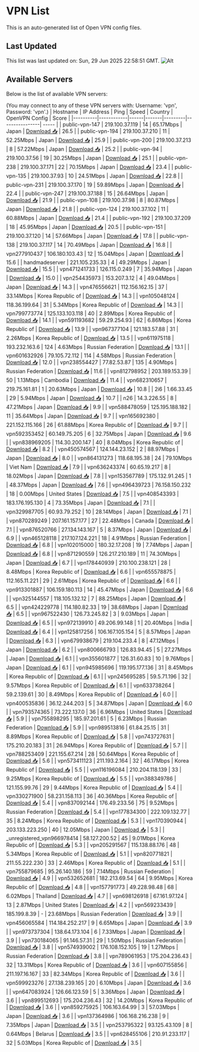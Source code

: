 # VPN List

This is an auto-generated list of Open VPN config files.

## Last Updated

This list was last updated on: Sun, 29 Jun 2025 22:58:51 GMT.
![Alt](https://repobeats.axiom.co/api/embed/186b98318ef1479477931607c1ad7d823f12451f.svg "Repobeats analytics image")

## Available Servers

Below is the list of available VPN servers:

(You may connect to any of these VPN servers with: Username: 'vpn', Password: 'vpn'.)
| Hostname | IP Address | Ping | Speed | Country | OpenVPN Config | Score |
|----------|------------|------|-------|---------|----------------| ----- |
| public-vpn-147 | 219.100.37.119 | 14 | 65.17Mbps | Japan | [Download 📥](./configs/server_0_JP.ovpn) | 26.5 |
| public-vpn-194 | 219.100.37.210 | 11 | 52.25Mbps | Japan | [Download 📥](./configs/server_1_JP.ovpn) | 25.9 |
| public-vpn-200 | 219.100.37.213 | 8 | 57.22Mbps | Japan | [Download 📥](./configs/server_2_JP.ovpn) | 25.2 |
| public-vpn-94 | 219.100.37.56 | 19 | 30.25Mbps | Japan | [Download 📥](./configs/server_3_JP.ovpn) | 25.1 |
| public-vpn-238 | 219.100.37.171 | 22 | 70.15Mbps | Japan | [Download 📥](./configs/server_4_JP.ovpn) | 23.4 |
| public-vpn-135 | 219.100.37.93 | 10 | 24.51Mbps | Japan | [Download 📥](./configs/server_5_JP.ovpn) | 22.8 |
| public-vpn-231 | 219.100.37.170 | 19 | 59.89Mbps | Japan | [Download 📥](./configs/server_6_JP.ovpn) | 22.4 |
| public-vpn-247 | 219.100.37.188 | 15 | 26.64Mbps | Japan | [Download 📥](./configs/server_7_JP.ovpn) | 21.9 |
| public-vpn-108 | 219.100.37.98 | 8 | 80.87Mbps | Japan | [Download 📥](./configs/server_8_JP.ovpn) | 21.8 |
| public-vpn-124 | 219.100.37.102 | 11 | 60.88Mbps | Japan | [Download 📥](./configs/server_9_JP.ovpn) | 21.4 |
| public-vpn-192 | 219.100.37.209 | 18 | 45.95Mbps | Japan | [Download 📥](./configs/server_10_JP.ovpn) | 20.5 |
| public-vpn-151 | 219.100.37.120 | 14 | 57.66Mbps | Japan | [Download 📥](./configs/server_11_JP.ovpn) | 17.8 |
| public-vpn-138 | 219.100.37.117 | 14 | 70.49Mbps | Japan | [Download 📥](./configs/server_12_JP.ovpn) | 16.8 |
| vpn277910437 | 106.180.103.43 | 12 | 15.04Mbps | Japan | [Download 📥](./configs/server_13_JP.ovpn) | 15.6 |
| handmadeserver | 221.105.235.33 | 4 | 49.29Mbps | Japan | [Download 📥](./configs/server_14_JP.ovpn) | 15.5 |
| vpn471241733 | 126.115.0.249 | 7 | 35.94Mbps | Japan | [Download 📥](./configs/server_15_JP.ovpn) | 15.0 |
| vpn254435973 | 153.207.3.12 | 4 | 49.04Mbps | Japan | [Download 📥](./configs/server_16_JP.ovpn) | 14.3 |
| vpn476556621 | 112.156.162.15 | 37 | 33.14Mbps | Korea Republic of | [Download 📥](./configs/server_17_KR.ovpn) | 14.3 |
| vpn105048124 | 118.36.199.64 | 31 | 5.34Mbps | Korea Republic of | [Download 📥](./configs/server_18_KR.ovpn) | 14.3 |
| vpn799773774 | 125.133.103.118 | 40 | 2.89Mbps | Korea Republic of | [Download 📥](./configs/server_19_KR.ovpn) | 14.1 |
| vpn591193682 | 59.29.254.93 | 62 | 6.86Mbps | Korea Republic of | [Download 📥](./configs/server_20_KR.ovpn) | 13.9 |
| vpn967377104 | 121.183.57.88 | 31 | 2.26Mbps | Korea Republic of | [Download 📥](./configs/server_21_KR.ovpn) | 13.5 |
| vpn611975118 | 193.232.163.6 | 124 | 4.63Mbps | Russian Federation | [Download 📥](./configs/server_22_RU.ovpn) | 13.1 |
| vpn601632926 | 79.105.72.112 | 114 | 4.58Mbps | Russian Federation | [Download 📥](./configs/server_23_RU.ovpn) | 12.0 |
| vpn238554427 | 77.82.53.87 | 135 | 4.90Mbps | Russian Federation | [Download 📥](./configs/server_24_RU.ovpn) | 11.6 |
| vpn812798952 | 203.189.153.39 | 50 | 1.13Mbps | Cambodia | [Download 📥](./configs/server_25_KH.ovpn) | 11.4 |
| vpn682310657 | 219.75.161.81 | 1 | 20.63Mbps | Japan | [Download 📥](./configs/server_26_JP.ovpn) | 10.8 |
| 2i6 | 1.66.33.45 | 29 | 5.94Mbps | Japan | [Download 📥](./configs/server_27_JP.ovpn) | 10.7 |
| n26 | 14.3.226.55 | 8 | 47.21Mbps | Japan | [Download 📥](./configs/server_28_JP.ovpn) | 9.9 |
| vpn588478059 | 125.195.188.182 | 11 | 35.64Mbps | Japan | [Download 📥](./configs/server_29_JP.ovpn) | 9.7 |
| vpn165692380 | 221.152.115.166 | 26 | 61.88Mbps | Korea Republic of | [Download 📥](./configs/server_30_KR.ovpn) | 9.7 |
| vpn592353452 | 60.149.75.205 | 6 | 32.75Mbps | Japan | [Download 📥](./configs/server_31_JP.ovpn) | 9.6 |
| vpn838969205 | 114.30.200.147 | 40 | 8.04Mbps | Korea Republic of | [Download 📥](./configs/server_32_KR.ovpn) | 8.2 |
| vpn450574567 | 124.144.23.152 | 2 | 88.97Mbps | Japan | [Download 📥](./configs/server_33_JP.ovpn) | 8.0 |
| vpn864131273 | 118.68.195.38 | 24 | 79.10Mbps | Viet Nam | [Download 📥](./configs/server_34_VN.ovpn) | 7.9 |
| vpn636243374 | 60.65.19.217 | 8 | 18.02Mbps | Japan | [Download 📥](./configs/server_35_JP.ovpn) | 7.8 |
| vpn153567789 | 175.132.91.245 | 1 | 48.37Mbps | Japan | [Download 📥](./configs/server_36_JP.ovpn) | 7.6 |
| vpn496439723 | 76.158.150.232 | 18 | 0.00Mbps | United States | [Download 📥](./configs/server_37_US.ovpn) | 7.5 |
| vpn408543393 | 183.176.195.130 | 4 | 73.35Mbps | Japan | [Download 📥](./configs/server_38_JP.ovpn) | 7.1 |
| vpn329987705 | 60.93.79.252 | 10 | 28.14Mbps | Japan | [Download 📥](./configs/server_39_JP.ovpn) | 7.1 |
| vpn870289249 | 207.161.157.177 | 27 | 22.48Mbps | Canada | [Download 📥](./configs/server_40_CA.ovpn) | 7.1 |
| vpn876520766 | 27.134.143.167 | 5 | 8.37Mbps | Japan | [Download 📥](./configs/server_41_JP.ovpn) | 6.9 |
| vpn465128118 | 217.107.124.221 | 18 | 4.91Mbps | Russian Federation | [Download 📥](./configs/server_42_RU.ovpn) | 6.8 |
| vpn102015000 | 180.32.17.208 | 19 | 7.74Mbps | Japan | [Download 📥](./configs/server_43_JP.ovpn) | 6.8 |
| vpn871290559 | 126.217.210.189 | 11 | 74.30Mbps | Japan | [Download 📥](./configs/server_44_JP.ovpn) | 6.7 |
| vpn178440939 | 210.100.238.121 | 28 | 8.48Mbps | Korea Republic of | [Download 📥](./configs/server_45_KR.ovpn) | 6.6 |
| vpn655578875 | 112.165.11.221 | 29 | 2.61Mbps | Korea Republic of | [Download 📥](./configs/server_46_KR.ovpn) | 6.6 |
| vpn913301887 | 106.159.180.113 | 14 | 45.47Mbps | Japan | [Download 📥](./configs/server_47_JP.ovpn) | 6.6 |
| vpn325144557 | 118.105.132.12 | 7 | 88.25Mbps | Japan | [Download 📥](./configs/server_48_JP.ovpn) | 6.5 |
| vpn424229778 | 114.180.82.33 | 19 | 38.68Mbps | Japan | [Download 📥](./configs/server_49_JP.ovpn) | 6.5 |
| vpn967522430 | 126.73.245.82 | 3 | 9.03Mbps | Japan | [Download 📥](./configs/server_50_JP.ovpn) | 6.5 |
| vpn972139910 | 49.206.99.148 | 1 | 20.40Mbps | India | [Download 📥](./configs/server_51_IN.ovpn) | 6.4 |
| vpn125817256 | 106.167.105.154 | 5 | 8.57Mbps | Japan | [Download 📥](./configs/server_52_JP.ovpn) | 6.3 |
| vpn679938679 | 219.104.233.4 | 8 | 47.12Mbps | Japan | [Download 📥](./configs/server_53_JP.ovpn) | 6.2 |
| vpn800666793 | 126.83.94.45 | 5 | 27.27Mbps | Japan | [Download 📥](./configs/server_54_JP.ovpn) | 6.1 |
| vpn355601877 | 126.31.60.83 | 10 | 9.76Mbps | Japan | [Download 📥](./configs/server_55_JP.ovpn) | 6.1 |
| vpn945985696 | 119.195.177.136 | 31 | 8.45Mbps | Korea Republic of | [Download 📥](./configs/server_56_KR.ovpn) | 6.1 |
| vpn245695285 | 59.5.71.196 | 32 | 9.57Mbps | Korea Republic of | [Download 📥](./configs/server_57_KR.ovpn) | 6.1 |
| vpn633738264 | 59.2.139.61 | 30 | 8.49Mbps | Korea Republic of | [Download 📥](./configs/server_58_KR.ovpn) | 6.0 |
| vpn400535836 | 36.12.244.203 | 5 | 34.87Mbps | Japan | [Download 📥](./configs/server_59_JP.ovpn) | 6.0 |
| vpn793574365 | 73.222.137.0 | 36 | 6.96Mbps | United States | [Download 📥](./configs/server_60_US.ovpn) | 5.9 |
| vpn755898295 | 185.97.201.61 | 5 | 6.23Mbps | Russian Federation | [Download 📥](./configs/server_61_RU.ovpn) | 5.9 |
| vpn989513816 | 61.84.25.15 | 31 | 8.89Mbps | Korea Republic of | [Download 📥](./configs/server_62_KR.ovpn) | 5.8 |
| vpn743727631 | 175.210.20.183 | 31 | 26.94Mbps | Korea Republic of | [Download 📥](./configs/server_63_KR.ovpn) | 5.7 |
| vpn788253409 | 221.155.67.214 | 28 | 50.64Mbps | Korea Republic of | [Download 📥](./configs/server_64_KR.ovpn) | 5.6 |
| vpn573411123 | 211.193.2.164 | 32 | 46.17Mbps | Korea Republic of | [Download 📥](./configs/server_65_KR.ovpn) | 5.5 |
| vpn116196084 | 210.204.118.139 | 33 | 9.25Mbps | Korea Republic of | [Download 📥](./configs/server_66_KR.ovpn) | 5.5 |
| vpn388349786 | 121.155.99.76 | 29 | 9.44Mbps | Korea Republic of | [Download 📥](./configs/server_67_KR.ovpn) | 5.4 |
| vpn330271900 | 58.231.158.113 | 36 | 40.36Mbps | Korea Republic of | [Download 📥](./configs/server_68_KR.ovpn) | 5.4 |
| vpn837092144 | 176.49.233.56 | 75 | 9.52Mbps | Russian Federation | [Download 📥](./configs/server_69_RU.ovpn) | 5.4 |
| vpn177834300 | 222.109.132.77 | 35 | 8.24Mbps | Korea Republic of | [Download 📥](./configs/server_70_KR.ovpn) | 5.3 |
| vpn170390944 | 203.133.223.250 | 40 | 12.05Mbps | Japan | [Download 📥](./configs/server_71_JP.ovpn) | 5.3 |
| _unregistered_vpn966978414 | 58.127.200.52 | 45 | 9.01Mbps | Korea Republic of | [Download 📥](./configs/server_72_KR.ovpn) | 5.3 |
| vpn205291567 | 115.138.88.176 | 48 | 5.34Mbps | Korea Republic of | [Download 📥](./configs/server_73_KR.ovpn) | 5.1 |
| vpn820771821 | 211.55.222.230 | 33 | 2.46Mbps | Korea Republic of | [Download 📥](./configs/server_74_KR.ovpn) | 5.1 |
| vpn755879685 | 95.26.140.186 | 59 | 7.14Mbps | Russian Federation | [Download 📥](./configs/server_75_RU.ovpn) | 4.9 |
| vpn532652681 | 182.213.69.54 | 64 | 9.95Mbps | Korea Republic of | [Download 📥](./configs/server_76_KR.ovpn) | 4.8 |
| vpn157791773 | 49.228.98.48 | 68 | 6.02Mbps | Thailand | [Download 📥](./configs/server_77_TH.ovpn) | 4.7 |
| vpn698126918 | 67.161.97.124 | 13 | 2.87Mbps | United States | [Download 📥](./configs/server_78_US.ovpn) | 4.2 |
| vpn569233439 | 185.199.8.39 | - | 23.68Mbps | Russian Federation | [Download 📥](./configs/server_79_RU.ovpn) | 3.9 |
| vpn456065584 | 114.184.252.217 | 9 | 6.65Mbps | Japan | [Download 📥](./configs/server_80_JP.ovpn) | 3.9 |
| vpn973737304 | 138.64.173.104 | 6 | 7.33Mbps | Japan | [Download 📥](./configs/server_81_JP.ovpn) | 3.9 |
| vpn730184065 | 91.146.57.31 | 29 | 1.50Mbps | Russian Federation | [Download 📥](./configs/server_82_RU.ovpn) | 3.8 |
| vpn574939002 | 176.108.152.105 | 19 | 1.27Mbps | Russian Federation | [Download 📥](./configs/server_83_RU.ovpn) | 3.8 |
| vpn789061953 | 175.204.236.43 | 32 | 13.31Mbps | Korea Republic of | [Download 📥](./configs/server_84_KR.ovpn) | 3.6 |
| vpn607155856 | 211.197.16.167 | 33 | 82.34Mbps | Korea Republic of | [Download 📥](./configs/server_85_KR.ovpn) | 3.6 |
| vpn599923276 | 27.138.239.165 | 20 | 6.10Mbps | Japan | [Download 📥](./configs/server_86_JP.ovpn) | 3.6 |
| vpn647083924 | 126.66.123.59 | 5 | 3.36Mbps | Japan | [Download 📥](./configs/server_87_JP.ovpn) | 3.6 |
| vpn899512693 | 175.204.236.43 | 32 | 14.20Mbps | Korea Republic of | [Download 📥](./configs/server_88_KR.ovpn) | 3.6 |
| vpn859275925 | 106.163.64.99 | 3 | 57.03Mbps | Japan | [Download 📥](./configs/server_89_JP.ovpn) | 3.6 |
| vpn137364986 | 106.168.216.238 | 9 | 7.35Mbps | Japan | [Download 📥](./configs/server_90_JP.ovpn) | 3.5 |
| vpn253795322 | 93.125.43.109 | 8 | 0.64Mbps | Belarus | [Download 📥](./configs/server_91_BY.ovpn) | 3.5 |
| vpn628455106 | 210.91.233.117 | 32 | 5.03Mbps | Korea Republic of | [Download 📥](./configs/server_92_KR.ovpn) | 3.5 |
